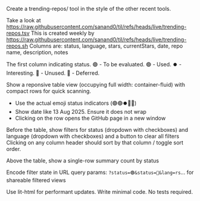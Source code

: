 Create a trending-repos/ tool in the style of the other recent tools.

Take a look at https://raw.githubusercontent.com/sanand0/til/refs/heads/live/trending-repos.tsv
This is created weekly by https://raw.githubusercontent.com/sanand0/til/refs/heads/live/trending-repos.sh
Columns are: status, language, stars, currentStars, date, repo name, description, notes

The first column indicating status.
  🟣 - To be evaluated.
  🟢 - Used.
  ⏺️ - Interesting.
  🔴 - Unused.
  🔵 - Deferred.

Show a reponsive table view (occupying full width: container-fluid) with compact rows for quick scanning.
- Use the actual emoji status indicators (🟣🟢⏺️🔴🔵)
- Show date like 13 Aug 2025. Ensure it does not wrap
- Clicking on the row opens the GitHub page in a new window

Before the table, show filters for status (dropdown with checkboxes) and language (dropdown with checkboxes) and a button to clear all filters
Clicking on any column header should sort by that column / toggle sort order.

Above the table, show a single-row summary count by status

Encode filter state in URL query params: `?status=🟢&status=🔴&lang=rs`... for shareable filtered views

Use lit-html for performant updates.
Write minimal code.
No tests required.
